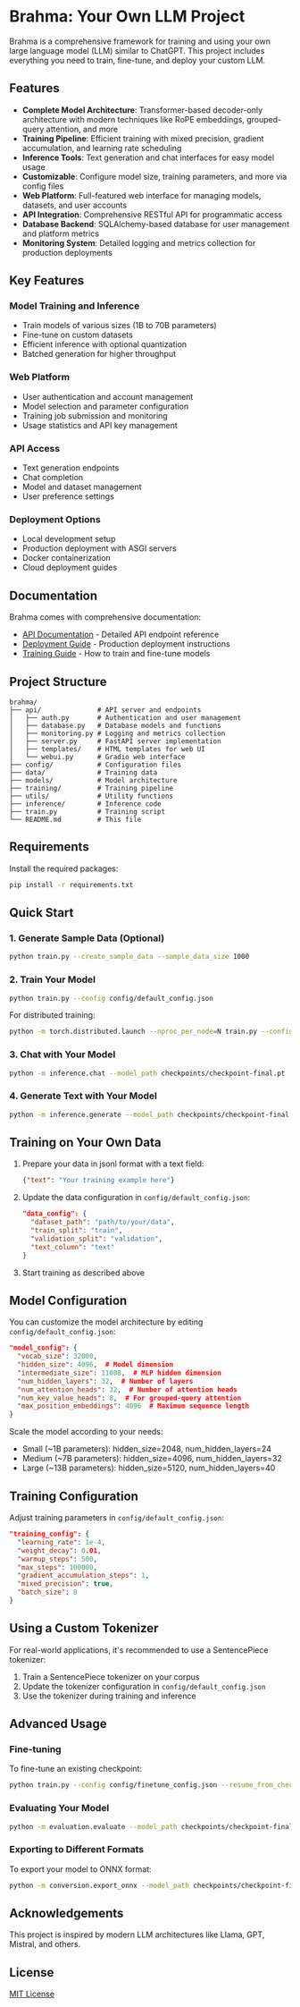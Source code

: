 # Brahma: Your Own LLM Project

Brahma is a comprehensive framework for training and using your own large language model (LLM) similar to ChatGPT. This project includes everything you need to train, fine-tune, and deploy your custom LLM.

## Features

- **Complete Model Architecture**: Transformer-based decoder-only architecture with modern techniques like RoPE embeddings, grouped-query attention, and more
- **Training Pipeline**: Efficient training with mixed precision, gradient accumulation, and learning rate scheduling
- **Inference Tools**: Text generation and chat interfaces for easy model usage
- **Customizable**: Configure model size, training parameters, and more via config files
- **Web Platform**: Full-featured web interface for managing models, datasets, and user accounts
- **API Integration**: Comprehensive RESTful API for programmatic access
- **Database Backend**: SQLAlchemy-based database for user management and platform metrics
- **Monitoring System**: Detailed logging and metrics collection for production deployments

## Key Features

### Model Training and Inference
- Train models of various sizes (1B to 70B parameters)
- Fine-tune on custom datasets
- Efficient inference with optional quantization
- Batched generation for higher throughput

### Web Platform
- User authentication and account management
- Model selection and parameter configuration
- Training job submission and monitoring
- Usage statistics and API key management

### API Access
- Text generation endpoints
- Chat completion
- Model and dataset management
- User preference settings

### Deployment Options
- Local development setup
- Production deployment with ASGI servers
- Docker containerization
- Cloud deployment guides

## Documentation

Brahma comes with comprehensive documentation:

- [API Documentation](./API_DOCUMENTATION.md) - Detailed API endpoint reference
- [Deployment Guide](./DEPLOYMENT.md) - Production deployment instructions
- [Training Guide](./TRAINING.md) - How to train and fine-tune models

## Project Structure

```
brahma/
├── api/              # API server and endpoints
│   ├── auth.py       # Authentication and user management
│   ├── database.py   # Database models and functions
│   ├── monitoring.py # Logging and metrics collection
│   ├── server.py     # FastAPI server implementation
│   ├── templates/    # HTML templates for web UI
│   └── webui.py      # Gradio web interface
├── config/           # Configuration files
├── data/             # Training data
├── models/           # Model architecture
├── training/         # Training pipeline
├── utils/            # Utility functions
├── inference/        # Inference code
├── train.py          # Training script
└── README.md         # This file
```

## Requirements

Install the required packages:

```bash
pip install -r requirements.txt
```

## Quick Start

### 1. Generate Sample Data (Optional)

```bash
python train.py --create_sample_data --sample_data_size 1000
```

### 2. Train Your Model

```bash
python train.py --config config/default_config.json
```

For distributed training:

```bash
python -m torch.distributed.launch --nproc_per_node=N train.py --config config/default_config.json
```

### 3. Chat with Your Model

```bash
python -m inference.chat --model_path checkpoints/checkpoint-final.pt
```

### 4. Generate Text with Your Model

```bash
python -m inference.generate --model_path checkpoints/checkpoint-final.pt --prompt "Once upon a time"
```

## Training on Your Own Data

1. Prepare your data in jsonl format with a text field:
   
   ```json
   {"text": "Your training example here"}
   ```

2. Update the data configuration in `config/default_config.json`:
   
   ```json
   "data_config": {
     "dataset_path": "path/to/your/data",
     "train_split": "train",
     "validation_split": "validation",
     "text_column": "text"
   }
   ```

3. Start training as described above

## Model Configuration

You can customize the model architecture by editing `config/default_config.json`:

```json
"model_config": {
  "vocab_size": 32000,
  "hidden_size": 4096,  # Model dimension
  "intermediate_size": 11008,  # MLP hidden dimension
  "num_hidden_layers": 32,  # Number of layers
  "num_attention_heads": 32,  # Number of attention heads
  "num_key_value_heads": 8,  # For grouped-query attention
  "max_position_embeddings": 4096  # Maximum sequence length
}
```

Scale the model according to your needs:
- Small (~1B parameters): hidden_size=2048, num_hidden_layers=24
- Medium (~7B parameters): hidden_size=4096, num_hidden_layers=32
- Large (~13B parameters): hidden_size=5120, num_hidden_layers=40

## Training Configuration

Adjust training parameters in `config/default_config.json`:

```json
"training_config": {
  "learning_rate": 1e-4,
  "weight_decay": 0.01,
  "warmup_steps": 500,
  "max_steps": 100000,
  "gradient_accumulation_steps": 1,
  "mixed_precision": true,
  "batch_size": 8
}
```

## Using a Custom Tokenizer

For real-world applications, it's recommended to use a SentencePiece tokenizer:

1. Train a SentencePiece tokenizer on your corpus
2. Update the tokenizer configuration in `config/default_config.json`
3. Use the tokenizer during training and inference

## Advanced Usage

### Fine-tuning

To fine-tune an existing checkpoint:

```bash
python train.py --config config/finetune_config.json --resume_from_checkpoint path/to/checkpoint.pt
```

### Evaluating Your Model

```bash
python -m evaluation.evaluate --model_path checkpoints/checkpoint-final.pt --eval_dataset path/to/evaluation/data
```

### Exporting to Different Formats

To export your model to ONNX format:

```bash
python -m conversion.export_onnx --model_path checkpoints/checkpoint-final.pt --output_path model.onnx
```

## Acknowledgements

This project is inspired by modern LLM architectures like Llama, GPT, Mistral, and others.

## License

[MIT License](LICENSE)
